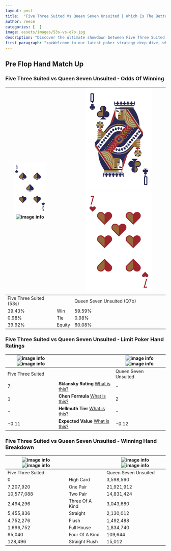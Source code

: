 ```yaml
---
layout: post
title:  "Five Three Suited Vs Queen Seven Unsuited | Which Is The Better Hand In Poker? A Complete Guide"
author: reece
categories: [  ]
image: assets/images/53s-vs-q7o.jpg
description: "Discover the ultimate showdown between Five Three Suited and Queen Seven Unsuited in poker! Uncover the odds, strategies, and scenarios where one hand triumphs over the other. Get ready to up your poker game with this thrilling analysis."
first_paragraph: "<p>Welcome to our latest poker strategy deep dive, where we're pitting two distinct hands against each other in a high-stakes showdown: Five Three Suited vs Queen Seven Unsuited.</p><p>In the dynamic world of poker, every decision counts, and knowing which hand holds the upper hand is key to your success at the table.</p><p>In this article, we'll dissect these two hands, explore the scenarios where one dominates the other, and equip you with the knowledge to make strategic choices that can tip the odds in your favor.</p><p>Get ready to unravel the intriguing dynamics of these poker hands and elevate your game to new heights.</p>"
---
```




[comment]: # (sp0)

## Pre Flop Hand Match Up

<div class="table hand-ratings" markdown="1"> 



### Five Three Suited vs Queen Seven Unsuited - Odds Of Winning


    
| ![image info](assets/images/hand1/5.png) ![image info](assets/images/hand1/3s.png) |  | ![image info](assets/images/hand2/Q.png) ![image info](assets/images/hand2/7o.png) |
| -------- | -------- | -------- |
| Five Three Suited (53s) |  | Queen Seven Unsuited (Q7o) |
| 39.43% | Win | 59.59% |
| 0.98% | Tie | 0.98% |
| 39.92% | Equity | 60.08% |




[comment]: # (sp1)



### Five Three Suited vs Queen Seven Unsuited - Limit Poker Hand Ratings


    
| ![image info](https://www.riverpairs.com/assets/images/hand1/5.png) ![image info](https://www.riverpairs.com/assets/images/hand1/3s.png) |  | ![image info](https://www.riverpairs.com/assets/images/hand2/Q.png) ![image info](https://www.riverpairs.com/assets/images/hand2/7o.png) |
| -------- | -------- | -------- |
| Five Three Suited |  | Queen Seven Unsuited |
| 7 | **Sklansky Rating** [What is this?](/sklansky-rating-explained) | - |
| 1 | **Chen Formula** [What is this?](/chen-formula-explained) | 2 |
| - | **Hellmuth Tier** [What is this?](/Hellmuth-tier-explained) | - |
| -0.11 | **Expected Value** [What is this?](/expected-value-explained) | -0.12 |




[comment]: # (sp2)



### Five Three Suited vs Queen Seven Unsuited - Winning Hand Breakdown


    
| ![image info](https://www.riverpairs.com/assets/images/hand1/5.png) ![image info](https://www.riverpairs.com/assets/images/hand1/3s.png) |  | ![image info](https://www.riverpairs.com/assets/images/hand2/Q.png) ![image info](https://www.riverpairs.com/assets/images/hand2/7o.png) |
| -------- | -------- | -------- |
| Five Three Suited |  | Queen Seven Unsuited |
| 0 | High Card | 3,598,560 |
| 7,207,920 | One Pair | 21,921,912 |
| 10,577,088 | Two Pair | 14,831,424 |
| 2,494,296 | Three Of A Kind | 3,043,680 |
| 5,455,836 | Straight | 2,130,012 |
| 4,752,276 | Flush | 1,492,488 |
| 1,696,752 | Full House | 1,834,740 |
| 95,040 | Four Of A Kind | 109,644 |
| 128,496 | Straight Flush | 15,012 |




[comment]: # (sp3)



</div>

[comment]: # (sp4)



[comment]: # (sp5)

